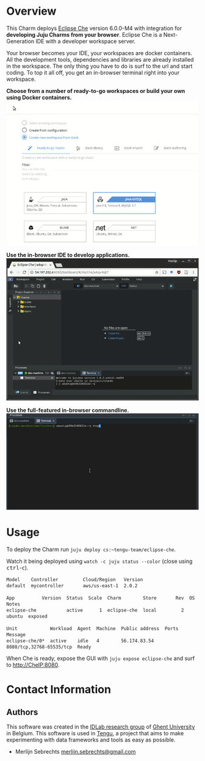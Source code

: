 # Overview

This Charm deploys [Eclipse Che](http://www.eclipse.org/che/) version 6.0.0-M4 with integration for **developing Juju Charms from your browser**. Eclipse Che is a Next-Generation IDE with a developer workspace server.

Your browser becomes your IDE, your workspaces are docker containers. All the development tools, dependencies and libraries are already installed in the workspace. The only thing you have to do is surf to the url and start coding. To top it all off, you get an in-browser terminal right into your workspace.

**Choose from a number of ready-to-go workspaces or build your own using Docker containers.**
![Choose your stack view ](https://raw.githubusercontent.com/IBCNServices/layer-eclipse-che/master/files/create-workspace.gif)

**Use the in-browser IDE to develop applications.**
![IDE ](https://raw.githubusercontent.com/IBCNServices/layer-eclipse-che/master/files/create-project.gif)

**Use the full-featured in-browser commandline.**
![console view  ](https://raw.githubusercontent.com/IBCNServices/layer-eclipse-che/master/files/browser-commandline.gif)

# Usage

To deploy the Charm run `juju deploy cs:~tengu-team/eclipse-che`.

Watch it being deployed using `watch -c juju status --color` (close using <kbd>ctrl</kbd>-<kbd>c</kbd>).

```
Model    Controller         Cloud/Region   Version
default  mycontroller       aws/us-east-1  2.0.2

App          Version  Status  Scale  Charm        Store       Rev  OS      Notes
eclipse-che           active      1  eclipse-che  local         2  ubuntu  exposed

Unit            Workload  Agent  Machine  Public address  Ports                     Message
eclipse-che/0*  active    idle   4        56.174.83.54    8080/tcp,32768-65535/tcp  Ready

```

When Che is ready, expose the GUI with `juju expose eclipse-che` and surf to [http://CheIP:8080]().

# Contact Information

## Authors

This software was created in the [IDLab research group](https://www.ugent.be/ea/idlab) of [Ghent University](https://www.ugent.be) in Belgium. This software is used in [Tengu](https://tengu.io), a project that aims to make experimenting with data frameworks and tools as easy as possible.

 - Merlijn Sebrechts <merlijn.sebrechts@gmail.com>
